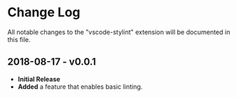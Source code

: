 # Change Log
All notable changes to the "vscode-stylint" extension will be documented in this file.

## 2018-08-17 - v0.0.1
* **Initial Release**
* **Added** a feature that enables basic linting.
